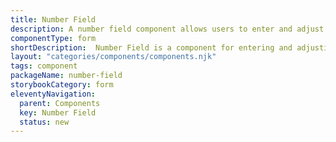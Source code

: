 ```yaml
---
title: Number Field
description: A number field component allows users to enter and adjust numeric values.
componentType: form
shortDescription:  Number Field is a component for entering and adjusting numeric values with optional increment and decrement controls.
layout: "categories/components/components.njk"
tags: component
packageName: number-field
storybookCategory: form
eleventyNavigation:
  parent: Components
  key: Number Field
  status: new
---
```

